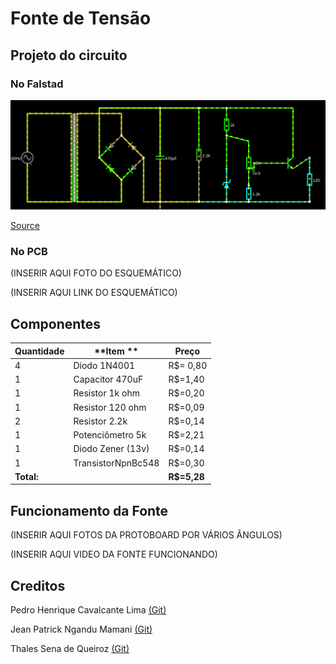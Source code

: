 # Fonte de Tensão

## Projeto do circuito
### No Falstad
![alt text](img/foto_circuito_falstad.png)

[Source](https://tinyurl.com/23wuzbmm  "Circuito no Falstad")


### No PCB
(INSERIR AQUI FOTO DO ESQUEMÁTICO)

(INSERIR AQUI LINK DO ESQUEMÁTICO)

## Componentes
| **Quantidade** | **Item **         | **Preço**    |
|----------------|-------------------|--------------|
| 4              | Diodo 1N4001      | R$= 0,80     |
| 1              | Capacitor 470uF   | R$=1,40      |
| 1              | Resistor 1k ohm   | R$=0,20      |
| 1              | Resistor 120 ohm  | R$=0,09      |
| 2              | Resistor 2.2k     | R$=0,14      |
| 1              | Potenciômetro 5k  | R$=2,21      |
| 1              | Diodo Zener (13v) | R$=0,14      |
| 1              | TransistorNpnBc548| R$=0,30      |
| **Total:**     |                   | **R$=5,28** |

## Funcionamento da Fonte
(INSERIR AQUI FOTOS DA PROTOBOARD POR VÁRIOS ÂNGULOS)

(INSERIR AQUI VIDEO DA FONTE FUNCIONANDO)

## Creditos
Pedro Henrique Cavalcante Lima [(Git)](https://github.com/CallofSilverwing "Git do Pedro")

Jean Patrick Ngandu Mamani [(Git)](https://tinyurl.com/23wuzbmm  "Git do Jean")

Thales Sena de Queiroz [(Git)](https://github.com/TaresuSenu "Git do Thales")
